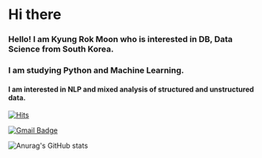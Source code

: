 # Hi there 

### Hello! I am Kyung Rok Moon who is interested in DB, Data Science from South Korea. 

### I am studying Python and Machine Learning. 
#### I am interested in NLP and mixed analysis of structured and unstructured data. 

[![Hits](https://hits.seeyoufarm.com/api/count/incr/badge.svg?url=https%3A%2F%2Fgithub.com%2Fsig6774%2Fsig6774&count_bg=%2379C83D&title_bg=%23555555&icon=&icon_color=%2323F63C&title=hits&edge_flat=true)](https://hits.seeyoufarm.com)

[![Gmail Badge](https://img.shields.io/badge/Gmail-d14836?style=flat-square&logo=Gmail&logoColor=white&link=mailto:fpdl6281@gmail.com)](mailto:fpdl6281@gmail.com)

![Anurag's GitHub stats](https://github-readme-stats.vercel.app/api?username=anuraghazra&show_icons=true&theme=radical)

